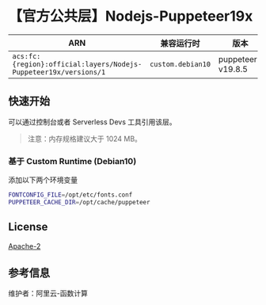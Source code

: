 # 【官方公共层】Nodejs-Puppeteer19x

| ARN                                                              | 兼容运行时                    | 版本                |
|------------------------------------------------------------------|--------------------------|-------------------|
| `acs:fc:{region}:official:layers/Nodejs-Puppeteer19x/versions/1` | `custom.debian10` | puppeteer-v19.8.5 |

## 快速开始

可以通过控制台或者 Serverless Devs 工具引用该层。

> 注意：内存规格建议大于 1024 MB。

### 基于 Custom Runtime (Debian10)

添加以下两个环境变量

```bash
FONTCONFIG_FILE=/opt/etc/fonts.conf
PUPPETEER_CACHE_DIR=/opt/cache/puppeteer
```

## License
[Apache-2](https://github.com/puppeteer/puppeteer/blob/main/LICENSE)

## 参考信息
维护者：阿里云-函数计算
